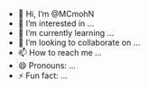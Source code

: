 - 👋 Hi, I’m @MCmohN
- 👀 I’m interested in ...
- 🌱 I’m currently learning ...
- 💞️ I’m looking to collaborate on ...
- 📫 How to reach me ...
- 😄 Pronouns: ...
- ⚡ Fun fact: ...

<!---
MCmohN/MCmohN is a ✨ special ✨ repository because its `README.md` (this file) appears on your GitHub profile.
You can click the Preview link to take a look at your changes.
--->
